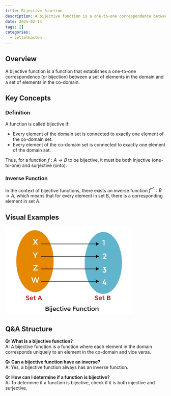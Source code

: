 ```yaml
---
title: Bijective function
description: A bijective function is a one-to-one correspondence between the elements
date: 2025-02-14
tags: []
categories:
  - zettelkasten
---
```


## Overview

A bijective function is a function that establishes a one-to-one correspondence (or bijection) between a set of elements in the domain and a set of elements in the co-domain.

## Key Concepts

### Definition

A function is called bijective if:

- Every element of the domain set is connected to exactly one element of the co-domain set.
- Every element of the co-domain set is connected to exactly one element of the domain set.

Thus, for a function $f: A \to B$ to be bijective, it must be both injective (one-to-one) and surjective (onto).

### Inverse Function

In the context of bijective functions, there exists an inverse function $f^{-1}: B \to A$, which means that for every element in set B, there is a corresponding element in set A.

## Visual Examples

![300x200](attachments/bijective%20function.png)

## Q&A Structure

**Q: What is a bijective function?**  
A: A bijective function is a function where each element in the domain corresponds uniquely to an element in the co-domain and vice versa.

**Q: Can a bijective function have an inverse?**  
A: Yes, a bijective function always has an inverse function.

**Q: How can I determine if a function is bijective?**  
A: To determine if a function is bijective, check if it is both injective and surjective.
